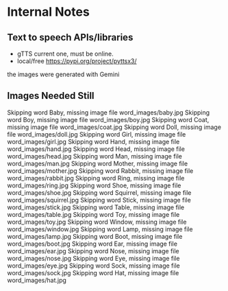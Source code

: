 # Internal Notes

## Text to speech APIs/libraries

- gTTS current one, must be online.
- local/free https://pypi.org/project/pyttsx3/

the images were generated with Gemini


## Images Needed Still

Skipping word Baby, missing image file word_images/baby.jpg
Skipping word Boy, missing image file word_images/boy.jpg
Skipping word Coat, missing image file word_images/coat.jpg
Skipping word Doll, missing image file word_images/doll.jpg
Skipping word Girl, missing image file word_images/girl.jpg
Skipping word Hand, missing image file word_images/hand.jpg
Skipping word Head, missing image file word_images/head.jpg
Skipping word Man, missing image file word_images/man.jpg
Skipping word Mother, missing image file word_images/mother.jpg
Skipping word Rabbit, missing image file word_images/rabbit.jpg
Skipping word Ring, missing image file word_images/ring.jpg
Skipping word Shoe, missing image file word_images/shoe.jpg
Skipping word Squirrel, missing image file word_images/squirrel.jpg
Skipping word Stick, missing image file word_images/stick.jpg
Skipping word Table, missing image file word_images/table.jpg
Skipping word Toy, missing image file word_images/toy.jpg
Skipping word Window, missing image file word_images/window.jpg
Skipping word Lamp, missing image file word_images/lamp.jpg
Skipping word Boot, missing image file word_images/boot.jpg
Skipping word Ear, missing image file word_images/ear.jpg
Skipping word Nose, missing image file word_images/nose.jpg
Skipping word Eye, missing image file word_images/eye.jpg
Skipping word Sock, missing image file word_images/sock.jpg
Skipping word Hat, missing image file word_images/hat.jpg
